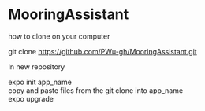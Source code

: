 # MooringAssistant
how to clone on your computer

git clone https://github.com/PWu-gh/MooringAssistant.git  


In new repository

expo init app_name  
copy and paste files from the git clone into app_name  
expo upgrade
